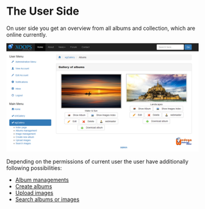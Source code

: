 # The User Side

On user side you get an overview from all albums and collection, which are online currently.

![](../../.gitbook/assets/index1.png)

Depending on the permissions of current user the user have additionally following possibilities:

* [Album managements](album_management.md)
* [Create albums](album_create.md)
* [Upload images](upload_images.md)
* [Search albums or images](search.md)

